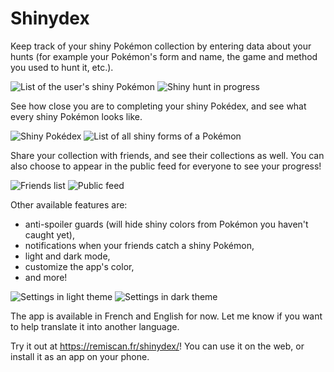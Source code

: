 # Shinydex

Keep track of your shiny Pokémon collection by entering data about your hunts (for example your Pokémon's form and name, the game and method you used to hunt it, etc.).

![List of the user's shiny Pokémon](https://raw.githubusercontent.com/Remiscan/Shinydex/refs/heads/typescript/images/preview/main.jpg) ![Shiny hunt in progress](https://github.com/Remiscan/Shinydex/blob/typescript/images/preview/hunts.jpg?raw=true)

See how close you are to completing your shiny Pokédex, and see what every shiny Pokémon looks like.

![Shiny Pokédex](https://github.com/Remiscan/Shinydex/blob/typescript/images/preview/pokedex.jpg?raw=true) ![List of all shiny forms of a Pokémon](https://github.com/Remiscan/Shinydex/blob/typescript/images/preview/sprites-viewer.jpg?raw=true)

Share your collection with friends, and see their collections as well. You can also choose to appear in the public feed for everyone to see your progress!

![Friends list](https://github.com/Remiscan/Shinydex/blob/typescript/images/preview/friends-list.jpg?raw=true) ![Public feed](https://github.com/Remiscan/Shinydex/blob/typescript/images/preview/public-feed.jpg?raw=true)

Other available features are:
- anti-spoiler guards (will hide shiny colors from Pokémon you haven't caught yet),
- notifications when your friends catch a shiny Pokémon,
- light and dark mode,
- customize the app's color,
- and more!

![Settings in light theme](https://github.com/Remiscan/Shinydex/blob/typescript/images/preview/settings-light.jpg?raw=true) ![Settings in dark theme](https://github.com/Remiscan/Shinydex/blob/typescript/images/preview/settings-dark.jpg?raw=true)

The app is available in French and English for now. Let me know if you want to help translate it into another language.

Try it out at <https://remiscan.fr/shinydex/>! You can use it on the web, or install it as an app on your phone.
